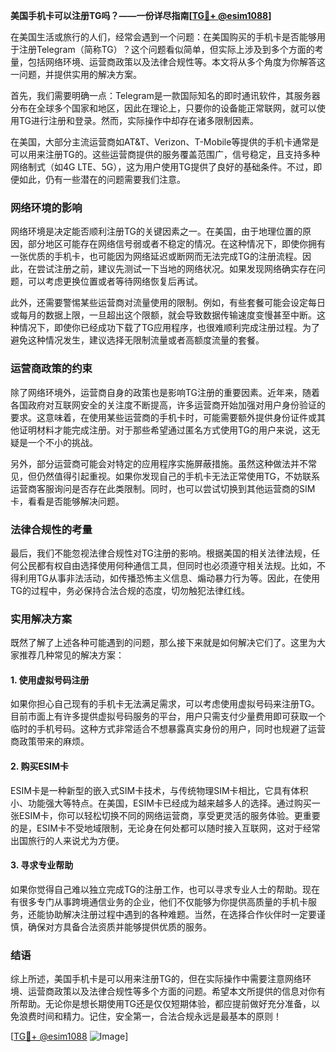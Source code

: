 **美国手机卡可以注册TG吗？——一份详尽指南[[TG💪+ @esim1088](https://t.me/s/esim1088)]**

在美国生活或旅行的人们，经常会遇到一个问题：在美国购买的手机卡是否能够用于注册Telegram（简称TG）？这个问题看似简单，但实际上涉及到多个方面的考量，包括网络环境、运营商政策以及法律合规性等。本文将从多个角度为你解答这一问题，并提供实用的解决方案。

首先，我们需要明确一点：Telegram是一款国际知名的即时通讯软件，其服务器分布在全球多个国家和地区，因此在理论上，只要你的设备能正常联网，就可以使用TG进行注册和登录。然而，实际操作中却存在诸多限制因素。

在美国，大部分主流运营商如AT&T、Verizon、T-Mobile等提供的手机卡通常是可以用来注册TG的。这些运营商提供的服务覆盖范围广，信号稳定，且支持多种网络制式（如4G LTE、5G），这为用户使用TG提供了良好的基础条件。不过，即便如此，仍有一些潜在的问题需要我们注意。

### 网络环境的影响

网络环境是决定能否顺利注册TG的关键因素之一。在美国，由于地理位置的原因，部分地区可能存在网络信号弱或者不稳定的情况。在这种情况下，即使你拥有一张优质的手机卡，也可能因为网络延迟或断网而无法完成TG的注册流程。因此，在尝试注册之前，建议先测试一下当地的网络状况。如果发现网络确实存在问题，可以考虑更换位置或者等待网络恢复后再试。

此外，还需要警惕某些运营商对流量使用的限制。例如，有些套餐可能会设定每日或每月的数据上限，一旦超出这个限额，就会导致数据传输速度变慢甚至中断。这种情况下，即使你已经成功下载了TG应用程序，也很难顺利完成注册过程。为了避免这种情况发生，建议选择无限制流量或者高额度流量的套餐。

### 运营商政策的约束

除了网络环境外，运营商自身的政策也是影响TG注册的重要因素。近年来，随着各国政府对互联网安全的关注度不断提高，许多运营商开始加强对用户身份验证的要求。这意味着，在使用某些运营商的手机卡时，可能需要额外提供身份证件或其他证明材料才能完成注册。对于那些希望通过匿名方式使用TG的用户来说，这无疑是一个不小的挑战。

另外，部分运营商可能会对特定的应用程序实施屏蔽措施。虽然这种做法并不常见，但仍然值得引起重视。如果你发现自己的手机卡无法正常使用TG，不妨联系运营商客服询问是否存在此类限制。同时，也可以尝试切换到其他运营商的SIM卡，看看是否能够解决问题。

### 法律合规性的考量

最后，我们不能忽视法律合规性对TG注册的影响。根据美国的相关法律法规，任何公民都有权自由选择使用何种通信工具，但同时也必须遵守相关法规。比如，不得利用TG从事非法活动，如传播恐怖主义信息、煽动暴力行为等。因此，在使用TG的过程中，务必保持合法合规的态度，切勿触犯法律红线。

### 实用解决方案

既然了解了上述各种可能遇到的问题，那么接下来就是如何解决它们了。这里为大家推荐几种常见的解决方案：

#### 1. 使用虚拟号码注册

如果你担心自己现有的手机卡无法满足需求，可以考虑使用虚拟号码来注册TG。目前市面上有许多提供虚拟号码服务的平台，用户只需支付少量费用即可获取一个临时的手机号码。这种方式非常适合不想暴露真实身份的用户，同时也规避了运营商政策带来的麻烦。

#### 2. 购买ESIM卡

ESIM卡是一种新型的嵌入式SIM卡技术，与传统物理SIM卡相比，它具有体积小、功能强大等特点。在美国，ESIM卡已经成为越来越多人的选择。通过购买一张ESIM卡，你可以轻松切换不同的网络运营商，享受更灵活的服务体验。更重要的是，ESIM卡不受地域限制，无论身在何处都可以随时接入互联网，这对于经常出国旅行的人来说尤为方便。

#### 3. 寻求专业帮助

如果你觉得自己难以独立完成TG的注册工作，也可以寻求专业人士的帮助。现在有很多专门从事跨境通信业务的企业，他们不仅能够为你提供高质量的手机卡服务，还能协助解决注册过程中遇到的各种难题。当然，在选择合作伙伴时一定要谨慎，确保对方具备合法资质并能够提供优质的服务。

### 结语

综上所述，美国手机卡是可以用来注册TG的，但在实际操作中需要注意网络环境、运营商政策以及法律合规性等多个方面的问题。希望本文所提供的信息对你有所帮助。无论你是想长期使用TG还是仅仅短期体验，都应提前做好充分准备，以免浪费时间和精力。记住，安全第一，合法合规永远是最基本的原则！

[[TG💪+ @esim1088](https://t.me/s/esim1088) ![Image](https://i.postimg.cc/4NQfJmqS/Snipaste-2025-05-13-00-14-12.png)]